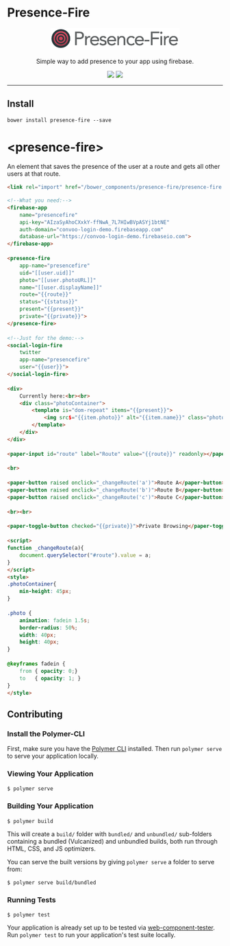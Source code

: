 # Presence-Fire

<p align="center">
  <img alt="presence-fire" src="PresenceFire400.png" width="300">
</p>

<p align="center">
Simple way to add presence to your app using firebase.
</p>

<p align="center">
  <a href="https://beta.webcomponents.org/element/convoo/presence-fire"><img src="https://img.shields.io/badge/webcomponents.org-published-blue.svg"></a>
  <a href="https://gitter.im/convoo/general"><img src="https://img.shields.io/badge/gitter-join%20chat-brightgreen.svg"></a>
</p>

---

## Install

```
bower install presence-fire --save
```

# \<presence-fire\>

An element that saves the presence of the user at a route and gets all other users at that route.

```html
<link rel="import" href="/bower_components/presence-fire/presence-fire.html">
```

<!--
```
<custom-element-demo>
  <template>
    <link rel="import" href="../polymerfire/firebase-app.html">
    <link rel="import" href="../login-fire/social-login-fire.html">
    <link rel="import" href="../paper-button/paper-button.html">
    <link rel="import" href="../paper-input/paper-input.html">
    <link rel="import" href="../paper-toggle-button/paper-toggle-button.html">
    <link rel="import" href="presence-fire.html">
    <next-code-block></next-code-block>
  </template>
</custom-element-demo>
```
-->
```html
<!--What you need:-->
<firebase-app
    name="presencefire"
    api-key="AIzaSyAhoCXxkY-ffNwA_7L7HIwBVpASYj1btNE"
    auth-domain="convoo-login-demo.firebaseapp.com"
    database-url="https://convoo-login-demo.firebaseio.com">
</firebase-app>

<presence-fire
    app-name="presencefire"
    uid="[[user.uid]]"
    photo="[[user.photoURL]]" 
    name="[[user.displayName]]" 
    route="{{route}}"
    status="{{status}}"
    present="{{present}}"
    private="{{private}}">
</presence-fire>

<!--Just for the demo:-->
<social-login-fire 
    twitter 
    app-name="presencefire"
    user="{{user}}">
</social-login-fire>

<div>
    Currently here:<br><br>
    <div class="photoContainer">
        <template is="dom-repeat" items="{{present}}">
            <img src$="{{item.photo}}" alt="{{item.name}}" class="photo">
        </template>
    </div>
</div>

<paper-input id="route" label="Route" value="{{route}}" readonly></paper-input>

<br>

<paper-button raised onclick="_changeRoute('a')">Route A</paper-button>
<paper-button raised onclick="_changeRoute('b')">Route B</paper-button>
<paper-button raised onclick="_changeRoute('c')">Route C</paper-button>

<br><br>

<paper-toggle-button checked="{{private}}">Private Browsing</paper-toggle-button>

<script>
function _changeRoute(a){
    document.querySelector("#route").value = a;
}
</script>
<style>
.photoContainer{
    min-height: 45px;
}

.photo {
    animation: fadein 1.5s;
    border-radius: 50%;
    width: 40px;
    height: 40px;
}

@keyframes fadein {
    from { opacity: 0;}
    to   { opacity: 1; }
}
</style>
```

## Contributing

### Install the Polymer-CLI

First, make sure you have the [Polymer CLI](https://www.npmjs.com/package/polymer-cli) installed. Then run `polymer serve` to serve your application locally.

### Viewing Your Application

```
$ polymer serve
```

### Building Your Application

```
$ polymer build
```

This will create a `build/` folder with `bundled/` and `unbundled/` sub-folders
containing a bundled (Vulcanized) and unbundled builds, both run through HTML,
CSS, and JS optimizers.

You can serve the built versions by giving `polymer serve` a folder to serve
from:

```
$ polymer serve build/bundled
```

### Running Tests

```
$ polymer test
```

Your application is already set up to be tested via [web-component-tester](https://github.com/Polymer/web-component-tester). Run `polymer test` to run your application's test suite locally.
